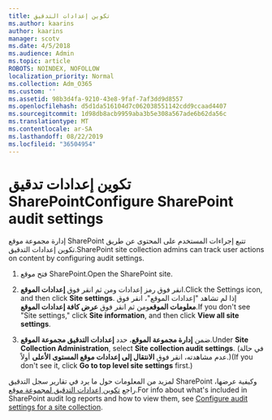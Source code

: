 ```yaml
---
title: تكوين إعدادات التدقيق
ms.author: kaarins
author: kaarins
manager: scotv
ms.date: 4/5/2018
ms.audience: Admin
ms.topic: article
ROBOTS: NOINDEX, NOFOLLOW
localization_priority: Normal
ms.collection: Adm_O365
ms.custom: ''
ms.assetid: 98b3d4fa-9210-43e8-9faf-7af3dd9d8557
ms.openlocfilehash: d5d1da516104d7c062038551142cdd9ccaad4407
ms.sourcegitcommit: 1d98db8acb9959aba3b5e308a567ade6b62da56c
ms.translationtype: MT
ms.contentlocale: ar-SA
ms.lasthandoff: 08/22/2019
ms.locfileid: "36504954"
---
```

# <a name="configure-sharepoint-audit-settings"></a><span data-ttu-id="26d30-102">تكوين إعدادات تدقيق SharePoint</span><span class="sxs-lookup"><span data-stu-id="26d30-102">Configure SharePoint audit settings</span></span>

<span data-ttu-id="26d30-103">إدارة مجموعة موقع SharePoint تتبع إجراءات المستخدم على المحتوى عن طريق تكوين إعدادات التدقيق.</span><span class="sxs-lookup"><span data-stu-id="26d30-103">SharePoint site collection admins can track user actions on content by configuring audit settings.</span></span>
  
1. <span data-ttu-id="26d30-104">فتح موقع SharePoint.</span><span class="sxs-lookup"><span data-stu-id="26d30-104">Open the SharePoint site.</span></span>
    
2. <span data-ttu-id="26d30-105">انقر فوق رمز إعدادات ومن ثم انقر فوق **إعدادات الموقع**.</span><span class="sxs-lookup"><span data-stu-id="26d30-105">Click the Settings icon, and then click **Site settings**.</span></span> <span data-ttu-id="26d30-106">إذا لم تشاهد "إعدادات الموقع"، انقر فوق **معلومات الموقع**ومن ثم انقر فوق **عرض كافة إعدادات الموقع**.</span><span class="sxs-lookup"><span data-stu-id="26d30-106">If you don't see "Site settings," click **Site information**, and then click **View all site settings**.</span></span>
    
3. <span data-ttu-id="26d30-107">ضمن **إدارة مجموعة الموقع**، حدد **إعدادات التدقيق مجموعة الموقع**.</span><span class="sxs-lookup"><span data-stu-id="26d30-107">Under **Site Collection Administration**, select **Site collection audit settings**.</span></span> <span data-ttu-id="26d30-108">(في حالة عدم مشاهدته، انقر فوق **الانتقال إلى إعدادات موقع المستوى الأعلى** أولاً.)</span><span class="sxs-lookup"><span data-stu-id="26d30-108">(If you don't see it, click **Go to top level site settings** first.)</span></span> 
    
<span data-ttu-id="26d30-109">لمزيد من المعلومات حول ما يرد في تقارير سجل التدقيق SharePoint وكيفية عرضها، راجع [تكوين إعدادات التدقيق لمجموعة موقع](https://go.microsoft.com/fwlink/?linkid=404050).</span><span class="sxs-lookup"><span data-stu-id="26d30-109">For info about what's included in SharePoint audit log reports and how to view them, see [Configure audit settings for a site collection](https://go.microsoft.com/fwlink/?linkid=404050).</span></span>
  

